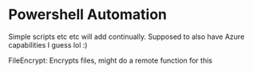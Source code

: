 # Powershell Automation

Simple scripts etc etc will add continually. Supposed to also have Azure capabilities I guess lol :)

FileEncrypt: Encrypts files, might do a remote function for this
